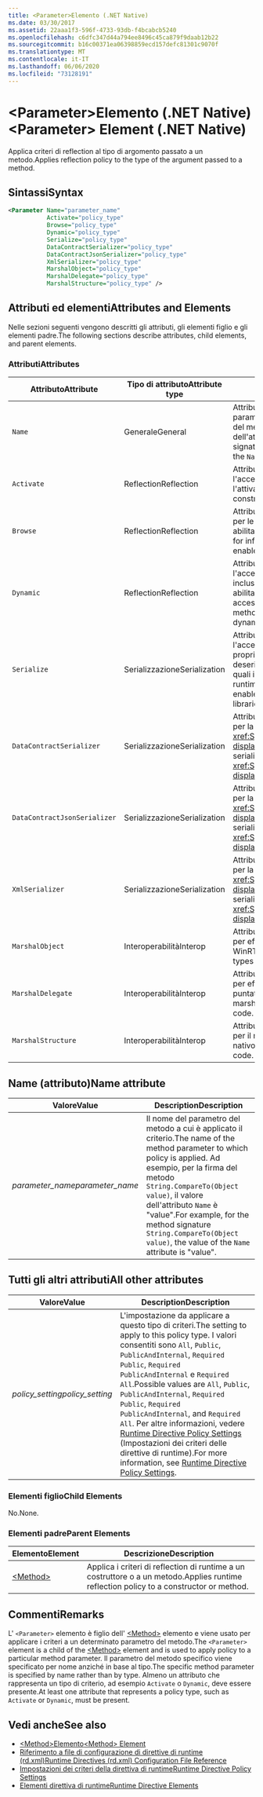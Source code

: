 ```yaml
---
title: <Parameter>Elemento (.NET Native)
ms.date: 03/30/2017
ms.assetid: 22aaa1f3-596f-4733-93db-f4bcabcb5240
ms.openlocfilehash: c6dfc347d44a794ee8496c45ca879f9daab12b22
ms.sourcegitcommit: b16c00371ea06398859ecd157defc81301c9070f
ms.translationtype: MT
ms.contentlocale: it-IT
ms.lasthandoff: 06/06/2020
ms.locfileid: "73128191"
---
```

# <a name="parameter-element-net-native"></a><span data-ttu-id="7e6fc-102">\<Parameter>Elemento (.NET Native)</span><span class="sxs-lookup"><span data-stu-id="7e6fc-102">\<Parameter> Element (.NET Native)</span></span>
<span data-ttu-id="7e6fc-103">Applica criteri di reflection al tipo di argomento passato a un metodo.</span><span class="sxs-lookup"><span data-stu-id="7e6fc-103">Applies reflection policy to the type of the argument passed to a method.</span></span>  
  
## <a name="syntax"></a><span data-ttu-id="7e6fc-104">Sintassi</span><span class="sxs-lookup"><span data-stu-id="7e6fc-104">Syntax</span></span>  
  
```xml  
<Parameter Name="parameter_name"  
           Activate="policy_type"  
           Browse="policy_type"  
           Dynamic="policy_type"  
           Serialize="policy_type"  
           DataContractSerializer="policy_type"  
           DataContractJsonSerializer="policy_type"  
           XmlSerializer="policy_type"  
           MarshalObject="policy_type"  
           MarshalDelegate="policy_type"  
           MarshalStructure="policy_type" />  
```  
  
## <a name="attributes-and-elements"></a><span data-ttu-id="7e6fc-105">Attributi ed elementi</span><span class="sxs-lookup"><span data-stu-id="7e6fc-105">Attributes and Elements</span></span>  
 <span data-ttu-id="7e6fc-106">Nelle sezioni seguenti vengono descritti gli attributi, gli elementi figlio e gli elementi padre.</span><span class="sxs-lookup"><span data-stu-id="7e6fc-106">The following sections describe attributes, child elements, and parent elements.</span></span>  
  
### <a name="attributes"></a><span data-ttu-id="7e6fc-107">Attributi</span><span class="sxs-lookup"><span data-stu-id="7e6fc-107">Attributes</span></span>  
  
|<span data-ttu-id="7e6fc-108">Attributo</span><span class="sxs-lookup"><span data-stu-id="7e6fc-108">Attribute</span></span>|<span data-ttu-id="7e6fc-109">Tipo di attributo</span><span class="sxs-lookup"><span data-stu-id="7e6fc-109">Attribute type</span></span>|<span data-ttu-id="7e6fc-110">Descrizione</span><span class="sxs-lookup"><span data-stu-id="7e6fc-110">Description</span></span>|  
|---------------|--------------------|-----------------|  
|`Name`|<span data-ttu-id="7e6fc-111">Generale</span><span class="sxs-lookup"><span data-stu-id="7e6fc-111">General</span></span>|<span data-ttu-id="7e6fc-112">Attributo obbligatorio.</span><span class="sxs-lookup"><span data-stu-id="7e6fc-112">Required attribute.</span></span> <span data-ttu-id="7e6fc-113">Nome del parametro.</span><span class="sxs-lookup"><span data-stu-id="7e6fc-113">The parameter name.</span></span> <span data-ttu-id="7e6fc-114">Ad esempio, per la firma del metodo `String.CompareTo(Object value)`, il valore dell'attributo `Name` è "value".</span><span class="sxs-lookup"><span data-stu-id="7e6fc-114">For example, for the method signature `String.CompareTo(Object value)`, the value of the `Name` attribute is "value".</span></span>|  
|`Activate`|<span data-ttu-id="7e6fc-115">Reflection</span><span class="sxs-lookup"><span data-stu-id="7e6fc-115">Reflection</span></span>|<span data-ttu-id="7e6fc-116">Attributo facoltativo.</span><span class="sxs-lookup"><span data-stu-id="7e6fc-116">Optional attribute.</span></span> <span data-ttu-id="7e6fc-117">Controlla l'accesso in fase di esecuzione ai costruttori per abilitare l'attivazione di istanze.</span><span class="sxs-lookup"><span data-stu-id="7e6fc-117">Controls runtime access to constructors to enable activation of instances.</span></span>|  
|`Browse`|<span data-ttu-id="7e6fc-118">Reflection</span><span class="sxs-lookup"><span data-stu-id="7e6fc-118">Reflection</span></span>|<span data-ttu-id="7e6fc-119">Attributo facoltativo.</span><span class="sxs-lookup"><span data-stu-id="7e6fc-119">Optional attribute.</span></span> <span data-ttu-id="7e6fc-120">Controlla le query per le informazioni sugli elementi di programma, ma non abilita l'accesso in fase di esecuzione.</span><span class="sxs-lookup"><span data-stu-id="7e6fc-120">Controls querying for information about program elements, but does not enable any runtime access.</span></span>|  
|`Dynamic`|<span data-ttu-id="7e6fc-121">Reflection</span><span class="sxs-lookup"><span data-stu-id="7e6fc-121">Reflection</span></span>|<span data-ttu-id="7e6fc-122">Attributo facoltativo.</span><span class="sxs-lookup"><span data-stu-id="7e6fc-122">Optional attribute.</span></span> <span data-ttu-id="7e6fc-123">Controlla l'accesso in fase di esecuzione a tutti i membri dei tipi, inclusi costruttori, metodi, campi, proprietà ed eventi, per abilitare la programmazione dinamica.</span><span class="sxs-lookup"><span data-stu-id="7e6fc-123">Controls runtime access to all type members, including constructors, methods, fields, properties, and events, to enable dynamic programming.</span></span>|  
|`Serialize`|<span data-ttu-id="7e6fc-124">Serializzazione</span><span class="sxs-lookup"><span data-stu-id="7e6fc-124">Serialization</span></span>|<span data-ttu-id="7e6fc-125">Attributo facoltativo.</span><span class="sxs-lookup"><span data-stu-id="7e6fc-125">Optional attribute.</span></span> <span data-ttu-id="7e6fc-126">Controlla l'accesso in fase di esecuzione a costruttori, campi e proprietà per abilitare la serializzazione e la deserializzazione delle istanze del tipo da parte di librerie quali il serializzatore JSON di Newtonsoft.</span><span class="sxs-lookup"><span data-stu-id="7e6fc-126">Controls runtime access to constructors, fields, and properties, to enable type instances to be serialized and deserialized by libraries such as the Newtonsoft JSON serializer.</span></span>|  
|`DataContractSerializer`|<span data-ttu-id="7e6fc-127">Serializzazione</span><span class="sxs-lookup"><span data-stu-id="7e6fc-127">Serialization</span></span>|<span data-ttu-id="7e6fc-128">Attributo facoltativo.</span><span class="sxs-lookup"><span data-stu-id="7e6fc-128">Optional attribute.</span></span> <span data-ttu-id="7e6fc-129">Controlla i criteri per la serializzazione che usano la classe <xref:System.Runtime.Serialization.DataContractSerializer?displayProperty=nameWithType>.</span><span class="sxs-lookup"><span data-stu-id="7e6fc-129">Controls policy for serialization that uses the <xref:System.Runtime.Serialization.DataContractSerializer?displayProperty=nameWithType> class.</span></span>|  
|`DataContractJsonSerializer`|<span data-ttu-id="7e6fc-130">Serializzazione</span><span class="sxs-lookup"><span data-stu-id="7e6fc-130">Serialization</span></span>|<span data-ttu-id="7e6fc-131">Attributo facoltativo.</span><span class="sxs-lookup"><span data-stu-id="7e6fc-131">Optional attribute.</span></span> <span data-ttu-id="7e6fc-132">Controlla i criteri per la serializzazione JSON che usano la classe <xref:System.Runtime.Serialization.DataContractSerializer?displayProperty=nameWithType>.</span><span class="sxs-lookup"><span data-stu-id="7e6fc-132">Controls policy for JSON serialization that uses the <xref:System.Runtime.Serialization.DataContractSerializer?displayProperty=nameWithType> class.</span></span>|  
|`XmlSerializer`|<span data-ttu-id="7e6fc-133">Serializzazione</span><span class="sxs-lookup"><span data-stu-id="7e6fc-133">Serialization</span></span>|<span data-ttu-id="7e6fc-134">Attributo facoltativo.</span><span class="sxs-lookup"><span data-stu-id="7e6fc-134">Optional attribute.</span></span> <span data-ttu-id="7e6fc-135">Controlla i criteri per la serializzazione XML che usano la classe <xref:System.Xml.Serialization.XmlSerializer?displayProperty=nameWithType>.</span><span class="sxs-lookup"><span data-stu-id="7e6fc-135">Controls policy for XML serialization that uses the <xref:System.Xml.Serialization.XmlSerializer?displayProperty=nameWithType> class.</span></span>|  
|`MarshalObject`|<span data-ttu-id="7e6fc-136">Interoperabilità</span><span class="sxs-lookup"><span data-stu-id="7e6fc-136">Interop</span></span>|<span data-ttu-id="7e6fc-137">Attributo facoltativo.</span><span class="sxs-lookup"><span data-stu-id="7e6fc-137">Optional attribute.</span></span> <span data-ttu-id="7e6fc-138">Criteri di controlli per effettuare il marshalling dei tipi di riferimento per WinRT e COM.</span><span class="sxs-lookup"><span data-stu-id="7e6fc-138">Controls policy for marshaling reference types to WinRT and COM.</span></span>|  
|`MarshalDelegate`|<span data-ttu-id="7e6fc-139">Interoperabilità</span><span class="sxs-lookup"><span data-stu-id="7e6fc-139">Interop</span></span>|<span data-ttu-id="7e6fc-140">Attributo facoltativo.</span><span class="sxs-lookup"><span data-stu-id="7e6fc-140">Optional attribute.</span></span> <span data-ttu-id="7e6fc-141">Controlla i criteri per effettuare il marshalling dei tipi delegati come puntatori a funzioni al codice nativo.</span><span class="sxs-lookup"><span data-stu-id="7e6fc-141">Controls policy for marshaling delegate types as function pointers to native code.</span></span>|  
|`MarshalStructure`|<span data-ttu-id="7e6fc-142">Interoperabilità</span><span class="sxs-lookup"><span data-stu-id="7e6fc-142">Interop</span></span>|<span data-ttu-id="7e6fc-143">Attributo facoltativo.</span><span class="sxs-lookup"><span data-stu-id="7e6fc-143">Optional attribute.</span></span> <span data-ttu-id="7e6fc-144">Controlla i criteri per il marshalling dei tipi di valore al codice nativo.</span><span class="sxs-lookup"><span data-stu-id="7e6fc-144">Controls policy for marshaling value types to native code.</span></span>|  
  
## <a name="name-attribute"></a><span data-ttu-id="7e6fc-145">Name (attributo)</span><span class="sxs-lookup"><span data-stu-id="7e6fc-145">Name attribute</span></span>  
  
|<span data-ttu-id="7e6fc-146">Valore</span><span class="sxs-lookup"><span data-stu-id="7e6fc-146">Value</span></span>|<span data-ttu-id="7e6fc-147">Description</span><span class="sxs-lookup"><span data-stu-id="7e6fc-147">Description</span></span>|  
|-----------|-----------------|  
|<span data-ttu-id="7e6fc-148">*parameter_name*</span><span class="sxs-lookup"><span data-stu-id="7e6fc-148">*parameter_name*</span></span>|<span data-ttu-id="7e6fc-149">Il nome del parametro del metodo a cui è applicato il criterio.</span><span class="sxs-lookup"><span data-stu-id="7e6fc-149">The name of the method parameter to which policy is applied.</span></span> <span data-ttu-id="7e6fc-150">Ad esempio, per la firma del metodo `String.CompareTo(Object value)`, il valore dell'attributo `Name` è "value".</span><span class="sxs-lookup"><span data-stu-id="7e6fc-150">For example, for the method signature `String.CompareTo(Object value)`, the value of the `Name` attribute is "value".</span></span>|  
  
## <a name="all-other-attributes"></a><span data-ttu-id="7e6fc-151">Tutti gli altri attributi</span><span class="sxs-lookup"><span data-stu-id="7e6fc-151">All other attributes</span></span>  
  
|<span data-ttu-id="7e6fc-152">Valore</span><span class="sxs-lookup"><span data-stu-id="7e6fc-152">Value</span></span>|<span data-ttu-id="7e6fc-153">Description</span><span class="sxs-lookup"><span data-stu-id="7e6fc-153">Description</span></span>|  
|-----------|-----------------|  
|<span data-ttu-id="7e6fc-154">*policy_setting*</span><span class="sxs-lookup"><span data-stu-id="7e6fc-154">*policy_setting*</span></span>|<span data-ttu-id="7e6fc-155">L'impostazione da applicare a questo tipo di criteri.</span><span class="sxs-lookup"><span data-stu-id="7e6fc-155">The setting to apply to this policy type.</span></span> <span data-ttu-id="7e6fc-156">I valori consentiti sono `All`, `Public`, `PublicAndInternal`, `Required Public`, `Required PublicAndInternal` e `Required All`.</span><span class="sxs-lookup"><span data-stu-id="7e6fc-156">Possible values are `All`, `Public`, `PublicAndInternal`, `Required Public`, `Required PublicAndInternal`, and `Required All`.</span></span> <span data-ttu-id="7e6fc-157">Per altre informazioni, vedere [Runtime Directive Policy Settings](runtime-directive-policy-settings.md) (Impostazioni dei criteri delle direttive di runtime).</span><span class="sxs-lookup"><span data-stu-id="7e6fc-157">For more information, see [Runtime Directive Policy Settings](runtime-directive-policy-settings.md).</span></span>|  
  
### <a name="child-elements"></a><span data-ttu-id="7e6fc-158">Elementi figlio</span><span class="sxs-lookup"><span data-stu-id="7e6fc-158">Child Elements</span></span>  
 <span data-ttu-id="7e6fc-159">No.</span><span class="sxs-lookup"><span data-stu-id="7e6fc-159">None.</span></span>  
  
### <a name="parent-elements"></a><span data-ttu-id="7e6fc-160">Elementi padre</span><span class="sxs-lookup"><span data-stu-id="7e6fc-160">Parent Elements</span></span>  
  
|<span data-ttu-id="7e6fc-161">Elemento</span><span class="sxs-lookup"><span data-stu-id="7e6fc-161">Element</span></span>|<span data-ttu-id="7e6fc-162">Descrizione</span><span class="sxs-lookup"><span data-stu-id="7e6fc-162">Description</span></span>|  
|-------------|-----------------|  
|[\<Method>](method-element-net-native.md)|<span data-ttu-id="7e6fc-163">Applica i criteri di reflection di runtime a un costruttore o a un metodo.</span><span class="sxs-lookup"><span data-stu-id="7e6fc-163">Applies runtime reflection policy to a constructor or method.</span></span>|  
  
## <a name="remarks"></a><span data-ttu-id="7e6fc-164">Commenti</span><span class="sxs-lookup"><span data-stu-id="7e6fc-164">Remarks</span></span>  
 <span data-ttu-id="7e6fc-165">L' `<Parameter>` elemento è figlio dell' [\<Method>](method-element-net-native.md) elemento e viene usato per applicare i criteri a un determinato parametro del metodo.</span><span class="sxs-lookup"><span data-stu-id="7e6fc-165">The `<Parameter>` element is a child of the [\<Method>](method-element-net-native.md) element and is used to apply policy to a particular method parameter.</span></span> <span data-ttu-id="7e6fc-166">Il parametro del metodo specifico viene specificato per nome anziché in base al tipo.</span><span class="sxs-lookup"><span data-stu-id="7e6fc-166">The specific method parameter is specified by name rather than by type.</span></span> <span data-ttu-id="7e6fc-167">Almeno un attributo che rappresenta un tipo di criterio, ad esempio `Activate` o `Dynamic`, deve essere presente.</span><span class="sxs-lookup"><span data-stu-id="7e6fc-167">At least one attribute that represents a policy type, such as `Activate` or `Dynamic`, must be present.</span></span>  
  
## <a name="see-also"></a><span data-ttu-id="7e6fc-168">Vedi anche</span><span class="sxs-lookup"><span data-stu-id="7e6fc-168">See also</span></span>

- [<span data-ttu-id="7e6fc-169">\<Method>Elemento</span><span class="sxs-lookup"><span data-stu-id="7e6fc-169">\<Method> Element</span></span>](method-element-net-native.md)
- [<span data-ttu-id="7e6fc-170">Riferimento a file di configurazione di direttive di runtime (rd.xml)</span><span class="sxs-lookup"><span data-stu-id="7e6fc-170">Runtime Directives (rd.xml) Configuration File Reference</span></span>](runtime-directives-rd-xml-configuration-file-reference.md)
- [<span data-ttu-id="7e6fc-171">Impostazioni dei criteri della direttiva di runtime</span><span class="sxs-lookup"><span data-stu-id="7e6fc-171">Runtime Directive Policy Settings</span></span>](runtime-directive-policy-settings.md)
- [<span data-ttu-id="7e6fc-172">Elementi direttiva di runtime</span><span class="sxs-lookup"><span data-stu-id="7e6fc-172">Runtime Directive Elements</span></span>](runtime-directive-elements.md)
